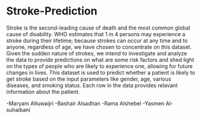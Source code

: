 # Stroke-Prediction

Stroke is the second-leading cause of death and the most common global cause of disability. WHO estimates that 1 in 4 persons may experience a stroke during their lifetime; because strokes can occur at any time and to anyone, regardless of age, we have chosen to concentrate on this dataset. 
Given the sudden nature of strokes, we intend to investigate and analyze the data to provide predictions on what are some risk factors and shed light on the types of people who are likely to experience one, allowing for future changes in lives.
This dataset is used to predict whether a patient is likely to get stroke based on the input parameters like gender, age, various diseases, and smoking status. Each row in the data provides relavant information about the patient.


-Maryam Altuwaijri 
-Bashair Alsadhan
-Rama Alshebel
-Yasmen Al-suhaibani


